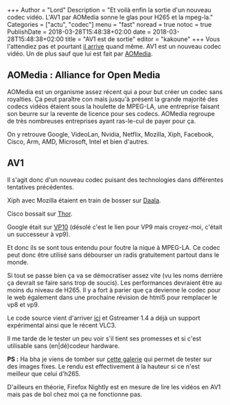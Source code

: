 +++
Author = "Lord"
Description = "Et voilà enfin la sortie d'un nouveau codec vidéo. L'AV1 par AOMedia sonne le glas pour H265 et la mpeg-la."
Categories = ["actu", "codec"]
menu = "fast"
noread = true
notoc = true
PublishDate = 2018-03-28T15:48:38+02:00
date = 2018-03-28T15:48:38+02:00
title = "AV1 est de sortie"
editor = "kakoune"
+++
Vous l'attendiez pas et pourtant [il arrive](https://aomedia.org/the-alliance-for-open-media-kickstarts-video-innovation-era-with-av1-release/) quand même.
AV1 est un nouveau codec vidéo.
Un de plus sauf que lui est fait par [AOMedia](https://aomedia.org/).

## AOMedia : Alliance for Open Media
AOMedia est un organisme assez récent qui a pour but créer un codec sans royalties.
Ça peut paraître con mais jusqu'à présent la grande majorité des codecs vidéos étaient sous la houlette de MPEG-LA, une entreprise faisant son beurre sur la revente de licence pour ses codecs.
AOMedia regroupe de très nombreuses entreprises ayant ras-le-cul de payer pour ça.

On y retrouve Google, VideoLan, Nvidia, Netflix, Mozilla, Xiph, Facebook, Cisco, Arm, AMD, Microsoft, Intel et bien d'autres.

## AV1
Il s'agit donc d'un nouveau codec puisant des technologies dans différentes tentatives précédentes.

Xiph avec Mozilla étaient en train de bosser sur [Daala](https://wiki.xiph.org/Daala).

Cisco bossait sur [Thor](https://blogs.cisco.com/collaboration/world-meet-thor-a-project-to-hammer-out-a-royalty-free-video-codec).

Google était sur [VP10](https://www.webmproject.org/vp9/) (désolé c'est le lien pour VP9 mais croyez-moi, c'était un successeur à vp9).

Et donc ils se sont tous entendu pour foutre la nique à MPEG-LA.
Ce codec peut donc être utilisé sans débourser un radis gratuitement partout dans le monde.

Si tout se passe bien ça va se démocratiser assez vite (vu les noms derrière ça devrait se faire sans trop de soucis).
Les performances devraient être au moins du niveau de H265.
Il y a fort à parier que ça devienne le codec pour le web également dans une prochaine révision de html5 pour remplacer le vp8 et vp9.

Le code source vient d'arriver [ici](https://aomedia.googlesource.com/) et Gstreamer 1.4 a déjà un support expérimental ainsi que le récent VLC3.

Il me tarde de le tester un peu voir s'il tient ses promesses et si c'est utilisable sans (en|dé)codeur hardware.

**PS :** Ha bha je viens de tomber sur [cette galerie](https://people.xiph.org/~tdaede/av1stilldemo/) qui permet de tester sur des images fixes.
Le rendu est effectivement à la hauteur si ce n'est meilleur que celui d'h265.

D'ailleurs en théorie, Firefox Nightly est en mesure de lire les vidéos en AV1 mais pas de bol chez moi ça ne fonctionne pas.
